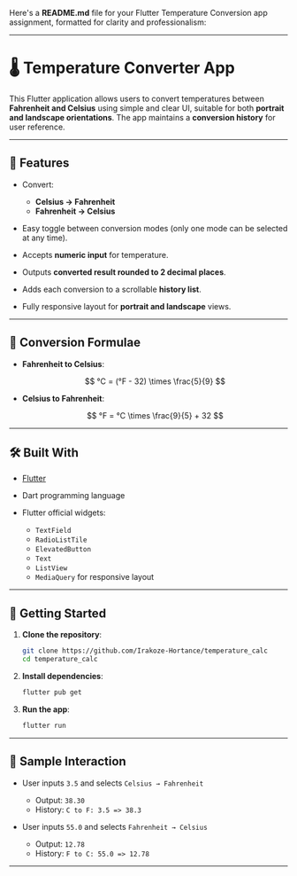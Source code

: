 Here's a **README.md** file for your Flutter Temperature Conversion app assignment, formatted for clarity and professionalism:

---

# 🌡️ Temperature Converter App

This Flutter application allows users to convert temperatures between **Fahrenheit and Celsius** using simple and clear UI, suitable for both **portrait and landscape orientations**. The app maintains a **conversion history** for user reference.

---

## 📱 Features

* Convert:

  * **Celsius → Fahrenheit**
  * **Fahrenheit → Celsius**
* Easy toggle between conversion modes (only one mode can be selected at any time).
* Accepts **numeric input** for temperature.
* Outputs **converted result rounded to 2 decimal places**.
* Adds each conversion to a scrollable **history list**.
* Fully responsive layout for **portrait and landscape** views.

---

## 🧮 Conversion Formulae

* **Fahrenheit to Celsius**:

  $$
  °C = (°F - 32) \times \frac{5}{9}
  $$

* **Celsius to Fahrenheit**:

  $$
  °F = °C \times \frac{9}{5} + 32
  $$

---

## 🛠️ Built With

* [Flutter](https://flutter.dev/)
* Dart programming language
* Flutter official widgets:

  * `TextField`
  * `RadioListTile`
  * `ElevatedButton`
  * `Text`
  * `ListView`
  * `MediaQuery` for responsive layout

---

## 🚀 Getting Started

1. **Clone the repository**:

   ```bash
   git clone https://github.com/Irakoze-Hortance/temperature_calc
   cd temperature_calc
   ```

2. **Install dependencies**:

   ```bash
   flutter pub get
   ```

3. **Run the app**:

   ```bash
   flutter run
   ```

---

## 🧪 Sample Interaction

* User inputs `3.5` and selects `Celsius → Fahrenheit`

  * Output: `38.30`
  * History: `C to F: 3.5 => 38.3`

* User inputs `55.0` and selects `Fahrenheit → Celsius`

  * Output: `12.78`
  * History: `F to C: 55.0 => 12.78`

---




